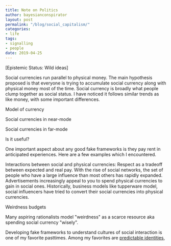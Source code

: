 ```yaml
---
title: Note on Politics
author: bayesianconspirator
layout: post
permalink: "/blog/social_capitalism/"
categories:
- life
tags:
- signalling
- people
date: 2019-04-25
---
```


[Epistemic Status: Wild ideas]

Social currencies run parallel to physical money. The main hypothesis proposed is that everyone is trying to accumulate social currency along with physical money most of the time. Social currency is broadly what people clump together as social status. I have noticed it follows similar trends as like money, with some important differences. 


Model of currency

Social currencies in near-mode


Social currencies in far-mode



Is it useful?

One important aspect about any good fake frameworks is they pay rent in anticipated experiences. Here are a few examples which I encountered. 

Interactions between social and physical currencies: Respect as a tradeoff between expected and real pay. With the rise of social networks, the set of people who have a large influence than most others has rapidly expanded. Advertisements increasingly appeal to you to spend physical currencies to gain in social ones. Historically, business models like tupperware model, social influencers have tried to convert their social currencies into physical currencies. 


Weirdness budgets

Many aspiring rationalists model "weirdness" as a scarce resource aka spending social currency "wisely".   


Developing fake frameworks to understand cultures of social interaction is one of my favorite pasttimes. Among my favorites are [predictable identities](https://www.ribbonfarm.com/series/predictable-identities/),  